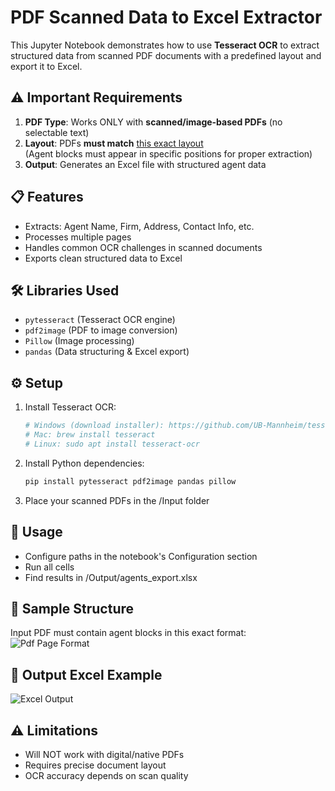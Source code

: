 # PDF Scanned Data to Excel Extractor

This Jupyter Notebook demonstrates how to use **Tesseract OCR** to extract structured data from scanned PDF documents with a predefined layout and export it to Excel.

## ⚠️ Important Requirements

1. **PDF Type**: Works ONLY with **scanned/image-based PDFs** (no selectable text)
2. **Layout**: PDFs **must match** [this exact layout](reference_layout.png)  
   (Agent blocks must appear in specific positions for proper extraction)
3. **Output**: Generates an Excel file with structured agent data

## 📋 Features

- Extracts: Agent Name, Firm, Address, Contact Info, etc.
- Processes multiple pages
- Handles common OCR challenges in scanned documents
- Exports clean structured data to Excel

## 🛠️ Libraries Used

- `pytesseract` (Tesseract OCR engine)
- `pdf2image` (PDF to image conversion)
- `Pillow` (Image processing)
- `pandas` (Data structuring & Excel export)

## ⚙️ Setup

1. Install Tesseract OCR:
   ```bash
   # Windows (download installer): https://github.com/UB-Mannheim/tesseract/wiki
   # Mac: brew install tesseract
   # Linux: sudo apt install tesseract-ocr

2. Install Python dependencies:
   ```bash
   pip install pytesseract pdf2image pandas pillow

3. Place your scanned PDFs in the /Input folder

## 🚀 Usage

- Configure paths in the notebook's Configuration section
- Run all cells
- Find results in /Output/agents_export.xlsx

## 📄 Sample Structure

Input PDF must contain agent blocks in this exact format:
![Pdf Page Format]()

## 📜 Output Excel Example
![Excel Output]()

## ⚠️ Limitations

- Will NOT work with digital/native PDFs
- Requires precise document layout
- OCR accuracy depends on scan quality
